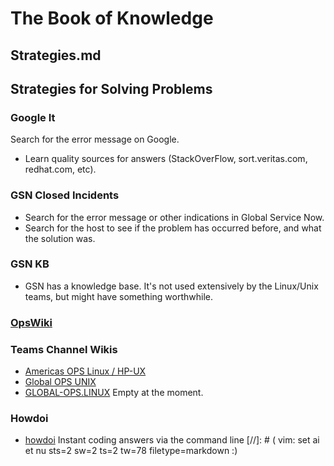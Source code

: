 
# The Book of Knowledge

## Strategies.md

## Strategies for Solving Problems

### Google It

Search for the error message on Google.

- Learn quality sources for answers (StackOverFlow, sort.veritas.com, redhat.com, etc).

### GSN Closed Incidents

- Search for the error message or other indications in Global Service Now.
- Search for the host to see if the problem has occurred before, and what the solution was.

### GSN KB

- GSN has a knowledge base.  It's not used extensively by the Linux/Unix teams, but might have something worthwhile.

### [OpsWiki](https://myops-wiki.dhl.com/wiki/index.php?title=OPS_Wiki)

### Teams Channel Wikis

- [Americas OPS Linux / HP-UX](https://teams.microsoft.com/l/channel/19%3A3a0c5d091b0e473b9aa7cd4c7ce5a932%40thread.tacv2/tab%3A%3A89f5f3b7-61bd-4e5c-845f-c884259c0aff?groupId=6d8cc202-8e42-4436-ae4e-73f582256d57&tenantId=cd99fef8-1cd3-4a2a-9bdf-15531181d65e)
- [Global OPS UNIX](https://teams.microsoft.com/l/channel/19%3A81e2664d4bba40f8908dc2f2b0747a20%40thread.tacv2/tab%3A%3A5bf155aa-9427-4db5-8def-254ac8cf7e65?groupId=7d634020-a0dc-430e-a01b-1b4a4e898acc&tenantId=cd99fef8-1cd3-4a2a-9bdf-15531181d65e)
- [GLOBAL-OPS.LINUX](https://teams.microsoft.com/l/channel/19%3AgKT0_4bDH-dT3Zm8cwxeurYrfibtchrQkwqKxZbBpyE1%40thread.tacv2/tab%3A%3A2d85dffc-e22f-4cb9-92a3-64b7ff03c5c8?groupId=90c81e70-da9d-4679-ab7d-8f62f0345afb&tenantId=cd99fef8-1cd3-4a2a-9bdf-15531181d65e) Empty at the moment.

### Howdoi

- [howdoi](https://github.com/gleitz/howdoi)
  Instant coding answers via the command line
[//]: # ( vim: set ai et nu sts=2 sw=2 ts=2 tw=78 filetype=markdown :)

